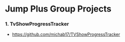 # Jump Plus Group Projects

### 1. TvShowProgressTracker
  - https://github.com/michab17/TVShowProgressTracker
